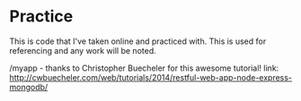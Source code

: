 Practice
========

This is code that I've taken online and practiced with. This is used for referencing and any work will be noted.


/myapp - thanks to Christopher Buecheler for this awesome tutorial!
link: http://cwbuecheler.com/web/tutorials/2014/restful-web-app-node-express-mongodb/
